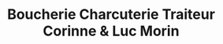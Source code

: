 ---
title: "Boucherie Charcuterie Traiteur Corinne & Luc Morin"
url: /villemandeur/boucherie-charcuterie-traiteur-corinne-und-luc-morin/
shop: Metzgerei
---